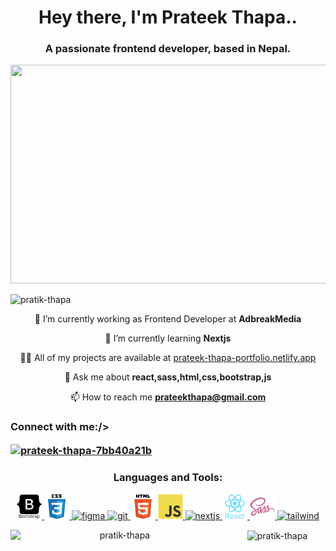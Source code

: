 <h1 align="center">Hey there, I'm Prateek Thapa..</h1>
<h3 align="center">A passionate frontend developer, based in Nepal.</h3>

<div align="center">
<img src="https://media2.giphy.com/media/QNFhOolVeCzPQ2Mx85/giphy.gif" height="350" width="600"
</div> 

<p align="left"> <img src="https://komarev.com/ghpvc/?username=pratik-thapa&label=Profile%20views&color=0e75b6&style=flat" alt="pratik-thapa" /> </p>

🔭 I’m currently working as Frontend Developer at **AdbreakMedia**

🌱 I’m currently learning **Nextjs**

👨‍💻 All of my projects are available at [prateek-thapa-portfolio.netlify.app](prateek-thapa-portfolio.netlify.app)

💬 Ask me about **react,sass,html,css,bootstrap,js**

📫 How to reach me **prateekthapa@gmail.com**

<h3 align="left">Connect with me:/>
<p align="left">
<a href="https://linkedin.com/in/prateek-thapa-7bb40a21b" target="blank"><img align="center" src="https://raw.githubusercontent.com/rahuldkjain/github-profile-readme-generator/master/src/images/icons/Social/linked-in-alt.svg" alt="prateek-thapa-7bb40a21b" height="30" width="40" /></a>
</p>

<h3 align="center">Languages and Tools:</h3>
<p align="center"> <a href="https://getbootstrap.com" target="_blank" rel="noreferrer"> <img src="https://raw.githubusercontent.com/devicons/devicon/master/icons/bootstrap/bootstrap-plain-wordmark.svg" alt="bootstrap" width="40" height="40"/> </a> <a href="https://www.w3schools.com/css/" target="_blank" rel="noreferrer"> <img src="https://raw.githubusercontent.com/devicons/devicon/master/icons/css3/css3-original-wordmark.svg" alt="css3" width="40" height="40"/> </a> <a href="https://www.figma.com/" target="_blank" rel="noreferrer"> <img src="https://www.vectorlogo.zone/logos/figma/figma-icon.svg" alt="figma" width="40" height="40"/> </a> <a href="https://git-scm.com/" target="_blank" rel="noreferrer"> <img src="https://www.vectorlogo.zone/logos/git-scm/git-scm-icon.svg" alt="git" width="40" height="40"/> </a> <a href="https://www.w3.org/html/" target="_blank" rel="noreferrer"> <img src="https://raw.githubusercontent.com/devicons/devicon/master/icons/html5/html5-original-wordmark.svg" alt="html5" width="40" height="40"/> </a> <a href="https://developer.mozilla.org/en-US/docs/Web/JavaScript" target="_blank" rel="noreferrer"> <img src="https://raw.githubusercontent.com/devicons/devicon/master/icons/javascript/javascript-original.svg" alt="javascript" width="40" height="40"/> </a> <a href="https://nextjs.org/" target="_blank" rel="noreferrer"> <img src="https://cdn.worldvectorlogo.com/logos/nextjs-2.svg" alt="nextjs" width="40" height="40"/> </a> <a href="https://reactjs.org/" target="_blank" rel="noreferrer"> <img src="https://raw.githubusercontent.com/devicons/devicon/master/icons/react/react-original-wordmark.svg" alt="react" width="40" height="40"/> </a> <a href="https://sass-lang.com" target="_blank" rel="noreferrer"> <img src="https://raw.githubusercontent.com/devicons/devicon/master/icons/sass/sass-original.svg" alt="sass" width="40" height="40"/> </a> <a href="https://tailwindcss.com/" target="_blank" rel="noreferrer"> <img src="https://www.vectorlogo.zone/logos/tailwindcss/tailwindcss-icon.svg" alt="tailwind" width="40" height="40"/> </a> </p>

<p><img align="left"  width="350" height="200" src="https://github-readme-stats.vercel.app/api/top-langs?username=pratik-thapa&show_icons=true&locale=en&layout=compact" alt="pratik-thapa" /></p>
<p><img align="center"  width="350" height="200"  src="https://github-readme-streak-stats.herokuapp.com/?user=pratik-thapa&" alt="pratik-thapa" /></p>

